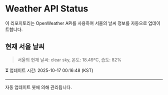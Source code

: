 
# Weather API Status

이 리포지토리는 OpenWeather API를 사용하여 서울의 날씨 정보를 자동으로 업데이트합니다.

## 현재 서울 날씨
> 서울의 현재 날씨: clear sky, 온도: 18.49°C, 습도: 82%

⏳ 업데이트 시간: 2025-10-17 00:16:48 (KST)

---
자동 업데이트 봇에 의해 관리됩니다.
